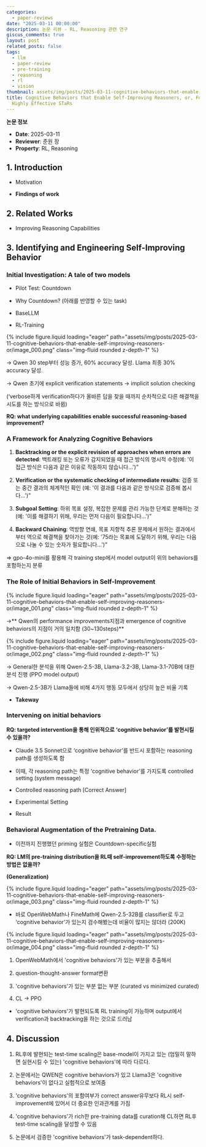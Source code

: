 ```yaml
---
categories:
  - paper-reviews
date: "2025-03-11 00:00:00"
description: 논문 리뷰 - RL, Reasoning 관련 연구
giscus_comments: true
layout: post
related_posts: false
tags:
  - llm
  - paper-review
  - pre-training
  - reasoning
  - rl
  - vision
thumbnail: assets/img/posts/2025-03-11-cognitive-behaviors-that-enable-self-improving-reasoners-or/thumbnail.jpg
title: Cognitive Behaviors that Enable Self-Improving Reasoners, or, Four Habits of
  Highly Effective STaRs
---
```


**논문 정보**

- **Date**: 2025-03-11
- **Reviewer**: 준원 장
- **Property**: RL, Reasoning

## 1. Introduction

- Motivation

- **Findings of work**

## 2. Related Works

- Improving Reasoning Capabilities

## 3. Identifying and Engineering Self-Improving Behavior

### Initial Investigation: A tale of two models

- Pilot Test: Countdown

- Why Countdown? (아래를 반영할 수 있는 task)

- BaseLLM

- RL-Training

{% include figure.liquid loading="eager" path="assets/img/posts/2025-03-11-cognitive-behaviors-that-enable-self-improving-reasoners-or/image_000.png" class="img-fluid rounded z-depth-1" %}

→ Qwen 30 step부터 성능 증가, 60% accuracy 달성. Llama 최종 30% accuracy 달성.

→ Qwen 초기에 explicit verification statements → implicit solution checking

(‘verbose하게 verification하다가 올바른 답을 찾을 때까지 순차적으로 다른 해결책을 시도를 하는 방식으로 바뀜)

**RQ: what underlying capabilities enable successful reasoning-based improvement?**

### A Framework for Analyzing Cognitive Behaviors

1. **Backtracking or the explicit revision of approaches when errors are detected**: 백트래킹 또는 오류가 감지되었을 때 접근 방식의 명시적 수정(예: '이 접근 방식은 다음과 같은 이유로 작동하지 않습니다...')”

1. **Verification or the systematic checking of intermediate results**: 검증 또는 중간 결과의 체계적인 확인 (예: '이 결과를 다음과 같은 방식으로 검증해 봅시다...')”

1. **Subgoal Setting**: 하위 목표 설정, 복잡한 문제를 관리 가능한 단계로 분해하는 것(예: '이를 해결하기 위해, 우리는 먼저 다음이 필요합니다...')”

1. **Backward Chaining**: 역방향 연쇄, 목표 지향적 추론 문제에서 원하는 결과에서부터 역으로 해결책을 찾아가는 것(예: '75라는 목표에 도달하기 위해, 우리는 다음으로 나눌 수 있는 숫자가 필요합니다...')”

⇒ gpo-4o-mini를 활용해 각 training step에서 model output이 위의 behaviors를 포함하는지 분류

### The Role of Initial Behaviors in Self-Improvement

{% include figure.liquid loading="eager" path="assets/img/posts/2025-03-11-cognitive-behaviors-that-enable-self-improving-reasoners-or/image_001.png" class="img-fluid rounded z-depth-1" %}

→** Qwen의 performance improvements지점과 emergence of cognitive behaviors의 지점이 거의 일치함 (30~130steps)**

{% include figure.liquid loading="eager" path="assets/img/posts/2025-03-11-cognitive-behaviors-that-enable-self-improving-reasoners-or/image_002.png" class="img-fluid rounded z-depth-1" %}

→ General한 분석을 위해 Qwen-2.5-3B, Llama-3.2-3B, Llama-3.1-70B에 대한 분석 진행 (PPO model output)

→ Qwen-2.5-3B가 Llama들에 비해 4가지 행동 모두에서 상당히 높은 비율 기록

- **Takeway**

### Intervening on initial behaviors

**RQ: targeted intervention을 통해 인위적으로 ‘cognitive behavior’를 발현시킬 수 있을까?**

- Claude 3.5 Sonnet으로 ‘cognitive behavior’를 반드시 포함하는 reasoning path를 생성하도록 함

- 이때, 각 reasoning path는 특정 ‘cognitive behavior’를 가지도록 controlled setting (system message)

- Controlled reasoning path [Correct Answer]

- Experimental Setting

- Result

### Behavioral Augmentation of the Pretraining Data.

- 이전까지 진행했던 priming 실험은 Countdown-specific실험

**RQ: LM의 pre-training distribution을 RL때 self-improvement하도록 수정하는 방법은 없을까?**

**(Generalization)**

{% include figure.liquid loading="eager" path="assets/img/posts/2025-03-11-cognitive-behaviors-that-enable-self-improving-reasoners-or/image_003.png" class="img-fluid rounded z-depth-1" %}

- 바로 OpenWebMath나 FineMath에 Qwen-2.5-32B를 classifier로 두고 ‘cognitive behavior’가 있는지 검수해봤는데 비율이 많지는 않더라 (200K)

{% include figure.liquid loading="eager" path="assets/img/posts/2025-03-11-cognitive-behaviors-that-enable-self-improving-reasoners-or/image_004.png" class="img-fluid rounded z-depth-1" %}

1. OpenWebMath에서 'cognitive behaviors'가 있는 부분을 추출해서

1. question-thought-answer format변환

1. 'cognitive behaviors'가 있는 부분 없는 부분 (curated vs minimized curated)

1. CL → PPO

- 'cognitive behaviors'가 발현되도록 RL training이 가능하며 output에서 verification과 backtracking을 하는 것으로 드러남

## 4. Discussion

1. RL후에 발현되는 test-time scaling은 base-model이 가지고 있는 (엄밀히 말하면 실현시킬 수 있는) 'cognitive behaviors'에 따라 다르다.

1. 논문에서는 QWEN은 cognitive behaviors가 있고 Llama3은 'cognitive behaviors'이 없다고 실험적으로 보여줌

1. 'cognitive behaviors'의 포함여부가 correct answer유무보다 RL시 self-improvement에 있어서 더 중요한 인과관계를 가짐

1. 'cognitive behaviors'가 rich한 pre-training data를 curation해 CL하면 RL후 test-time scaling을 달성할 수 있음

1. 논문에서 검증한 'cognitive behaviors'가 task-dependent하다.
